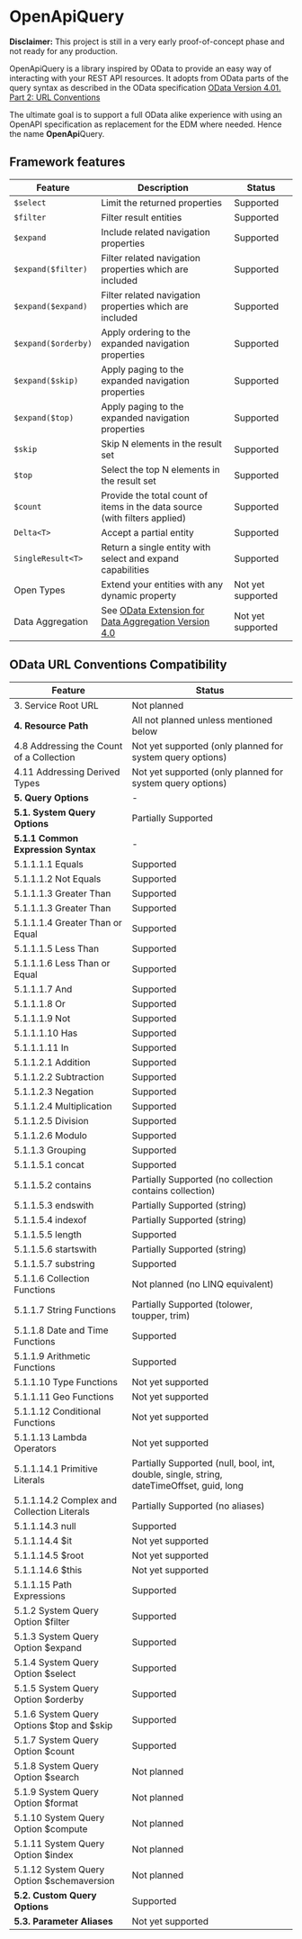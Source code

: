 # OpenApiQuery

**Disclaimer:** This project is still in a very early proof-of-concept phase and not ready for any production.

OpenApiQuery is a library inspired by OData to provide an easy way of interacting with your REST API resources.
It adopts from OData parts of the query syntax as described in the OData specification [OData Version 4.01. Part 2: URL Conventions]( https://docs.oasis-open.org/odata/odata/v4.01/odata-v4.01-part2-url-conventions.html)

The ultimate goal is to support a full OData alike experience with using an OpenAPI specification as replacement for the EDM where needed. Hence the name **OpenApi**Query.


## Framework features

| Feature             | Description                                                                   | Status            |
| ----------------    | ----------------------------------------------------------------------------- | ----------------- |
| `$select`           | Limit the returned properties                                                 | Supported         |
| `$filter`           | Filter result entities                                                        | Supported         |
| `$expand`           | Include related navigation properties                                         | Supported         |
| `$expand($filter)`  | Filter related navigation properties which are included                       | Supported         |
| `$expand($expand)`  | Filter related navigation properties which are included                       | Supported         |
| `$expand($orderby)` | Apply ordering to the expanded navigation properties                          | Supported         |
| `$expand($skip)`    | Apply paging to the expanded navigation properties                            | Supported         |
| `$expand($top)`     | Apply paging to the expanded navigation properties                            | Supported         |
| `$skip`             | Skip N elements in the result set                                             | Supported         |
| `$top`              | Select the top N elements in the result set                                   | Supported         |
| `$count`            | Provide the total count of items in the data source (with filters applied)    | Supported         |
| `Delta<T>`          | Accept a partial entity                                                       | Supported         |
| `SingleResult<T>`   | Return a single entity with select and expand capabilities                    | Supported         |
| Open Types          | Extend your entities with any dynamic property                                | Not yet supported |
| Data Aggregation    | See [OData Extension for Data Aggregation Version 4.0](http://docs.oasis-open.org/odata/odata-data-aggregation-ext/v4.0/cs01/odata-data-aggregation-ext-v4.0-cs01.html) | Not yet supported |

## OData URL Conventions Compatibility

| Feature                                               | Status |
| ---------------------------------------------         | -------|
| 3. Service Root URL                                   | Not planned                                                                              |
| **4. Resource Path**                                  | All not planned unless mentioned below                                                   |
| 4.8 Addressing the Count of a Collection              | Not yet supported (only planned for system query options)                                |
| 4.11 Addressing Derived Types                         | Not yet supported (only planned for system query options)                                |
| **5. Query Options**                                  | -                                                                                        |
| **5.1. System Query Options**                         | Partially Supported                                                                      |
| **5.1.1 Common Expression Syntax**                    | -                                                                                        |
| 5.1.1.1.1 Equals                                      | Supported                                                                                |
| 5.1.1.1.2 Not Equals                                  | Supported                                                                                |
| 5.1.1.1.3 Greater Than                                | Supported                                                                                |
| 5.1.1.1.3 Greater Than                                | Supported                                                                                |
| 5.1.1.1.4 Greater Than or Equal                       | Supported                                                                                |
| 5.1.1.1.5 Less Than                                   | Supported                                                                                |
| 5.1.1.1.6 Less Than or Equal                          | Supported                                                                                |
| 5.1.1.1.7 And                                         | Supported                                                                                |
| 5.1.1.1.8 Or                                          | Supported                                                                                |
| 5.1.1.1.9 Not                                         | Supported                                                                                |
| 5.1.1.1.10 Has                                        | Supported                                                                                |
| 5.1.1.1.11 In                                         | Supported                                                                                |
| 5.1.1.2.1 Addition                                    | Supported                                                                                |
| 5.1.1.2.2 Subtraction                                 | Supported                                                                                |
| 5.1.1.2.3 Negation                                    | Supported                                                                                |
| 5.1.1.2.4 Multiplication                              | Supported                                                                                |
| 5.1.1.2.5 Division                                    | Supported                                                                                |
| 5.1.1.2.6 Modulo                                      | Supported                                                                                |
| 5.1.1.3 Grouping                                      | Supported                                                                                |
| 5.1.1.5.1 concat                                      | Supported                                                                                |
| 5.1.1.5.2 contains                                    | Partially Supported (no collection contains collection)                                  |
| 5.1.1.5.3 endswith                                    | Partially Supported (string)                                                             |
| 5.1.1.5.4 indexof                                     | Partially Supported (string)                                                             |
| 5.1.1.5.5 length                                      | Supported                                                                                |
| 5.1.1.5.6 startswith                                  | Partially Supported (string)                                                             |
| 5.1.1.5.7 substring                                   | Supported                                                                                |
| 5.1.1.6 Collection Functions                          | Not planned (no LINQ equivalent)                                                         |
| 5.1.1.7 String Functions                              | Partially Supported (tolower, toupper, trim)                                             |
| 5.1.1.8 Date and Time Functions                       | Supported                                                                                |
| 5.1.1.9 Arithmetic Functions                          | Supported                                                                                |
| 5.1.1.10 Type Functions                               | Not yet supported                                                                        |
| 5.1.1.11 Geo Functions                                | Not yet supported                                                                        |
| 5.1.1.12 Conditional Functions                        | Not yet supported                                                                        |
| 5.1.1.13 Lambda Operators                             | Not yet supported                                                                        |
| 5.1.1.14.1 Primitive Literals                         | Partially Supported (null, bool, int, double, single, string, dateTimeOffset, guid, long |
| 5.1.1.14.2 Complex and Collection Literals            | Partially Supported (no aliases)                                                         |
| 5.1.1.14.3 null                                       | Supported                                                                                |
| 5.1.1.14.4 $it                                        | Not yet supported                                                                        |
| 5.1.1.14.5 $root                                      | Not yet supported                                                                        |
| 5.1.1.14.6 $this                                      | Not yet supported                                                                        |
| 5.1.1.15 Path Expressions                             | Supported                                                                                |
| 5.1.2 System Query Option $filter                     | Supported                                                                                |
| 5.1.3 System Query Option $expand                     | Supported                                                                                |
| 5.1.4 System Query Option $select                     | Supported                                                                                |
| 5.1.5 System Query Option $orderby                    | Supported                                                                                |
| 5.1.6 System Query Options $top and $skip             | Supported                                                                                |
| 5.1.7 System Query Option $count                      | Supported                                                                                |
| 5.1.8 System Query Option $search                     | Not planned                                                                              |
| 5.1.9 System Query Option $format                     | Not planned                                                                              |
| 5.1.10 System Query Option $compute                   | Not planned                                                                              |
| 5.1.11 System Query Option $index                     | Not planned                                                                              |
| 5.1.12 System Query Option $schemaversion             | Not planned                                                                              |
| **5.2. Custom Query Options**                         | Supported                                                                                |
| **5.3. Parameter Aliases**                            | Not yet supported                                                                        |
